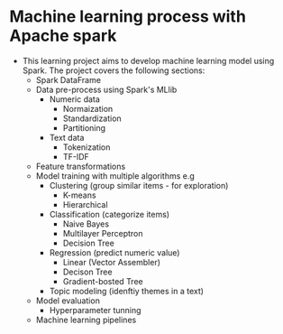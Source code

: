 # Machine learning process with Apache spark
- This learning project aims to develop machine learning model using Spark. The project covers the following sections:
    - Spark DataFrame
    - Data pre-process using Spark's MLlib 
      - Numeric data
           - Normaization
           - Standardization
           - Partitioning
      - Text data
           - Tokenization
           - TF-IDF
    - Feature transformations
    - Model training with multiple algorithms e.g
      - Clustering (group similar items - for exploration)
        - K-means 
        - Hierarchical 
      - Classification (categorize items)
        - Naive Bayes
        - Multilayer Perceptron
        - Decision Tree
      - Regression (predict numeric value)
        - Linear (Vector Assembler)
        - Decison Tree 
        - Gradient-bosted Tree
      - Topic modeling (idenftiy themes in a text)
    - Model evaluation
        - Hyperparameter tunning
    - Machine learning pipelines

